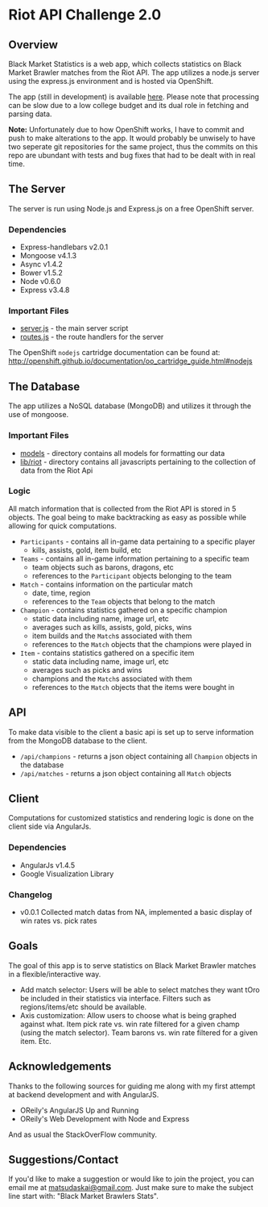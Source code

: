 # Riot API Challenge 2.0

## Overview
Black Market Statistics is a web app, which collects statistics on Black Market Brawler matches from the Riot API.
The app utilizes a node.js server using the express.js environment and is hosted via OpenShift.

The app (still in development) is available [here](http://blackmarketstats-vangogh500.rhcloud.com/). Please note that processing can be slow due to a low college budget and its dual role in fetching and parsing data.


**Note:**
Unfortunately due to how OpenShift works, I have to commit and push to make alterations to the app. It would probably be unwisely to have two seperate git repositories for the same project, thus the commits on this repo are ubundant with tests and bug fixes that had to be dealt with in real time.

## The Server
The server is run using Node.js and Express.js on a free OpenShift server.

### Dependencies
- Express-handlebars v2.0.1
- Mongoose v4.1.3
- Async v1.4.2
- Bower v1.5.2
- Node v0.6.0
- Express v3.4.8

### Important Files
- [server.js](https://github.com/vangogh500/RiotApiChallenge2/blob/master/server.js) - the main server script
- [routes.js](https://github.com/vangogh500/RiotApiChallenge2/blob/master/server.js) - the route handlers for the server

The OpenShift `nodejs` cartridge documentation can be found at:
http://openshift.github.io/documentation/oo_cartridge_guide.html#nodejs

## The Database
The app utilizes a NoSQL database (MongoDB) and utilizes it through the use of mongoose.

### Important Files
- [models](https://github.com/vangogh500/RiotApiChallenge2/tree/master/models) - directory contains all models for formatting our data
- [lib/riot](https://github.com/vangogh500/RiotApiChallenge2/tree/master/lib/riot) - directory contains all javascripts pertaining to the collection of data from the Riot Api

### Logic
All match information that is collected from the Riot API is stored in 5 objects. The goal being to make backtracking as easy as possible while allowing for quick computations.

- `Participants` - contains all in-game data pertaining to a specific player
  - kills, assists, gold, item build, etc
- `Teams` - contains all in-game information pertaining to a specific team
  - team objects such as barons, dragons, etc
  - references to the `Participant` objects belonging to the team
- `Match` - contains information on the particular match
  - date, time, region
  - references to the `Team` objects that belong to the match
- `Champion` - contains statistics gathered on a specific champion
  - static data including name, image url, etc
  - averages such as kills, assists, gold, picks, wins
  - item builds and the `Match`s associated with them
  - references to the `Match` objects that the champions were played in  
- `Item` - contains statistics gathered on a specific item
  - static data including name, image url, etc
  - averages such as picks and wins
  - champions and the `Match`s associated with them
  - references to the `Match` objects that the items were bought in
 
## API
To make data visible to the client a basic api is set up to serve information from the MongoDB database to the client.

- `/api/champions` - returns a json object containing all `Champion` objects in the database
- `/api/matches` - returns a json object containing all `Match` objects


## Client
 Computations for customized statistics and rendering logic is done on the client side via AngularJs.
 
 ### Dependencies
 
 - AngularJs v1.4.5
 - Google Visualization Library

### Changelog

 - v0.0.1 Collected match datas from NA, implemented a basic display of win rates vs. pick rates

## Goals
The goal of this app is to serve statistics on Black Market Brawler matches in a flexible/interactive way.

- Add match selector: Users will be able to select matches they want tOro be included in their statistics via interface. Filters such as regions/items/etc should be available.
- Axis customization: Allow users to choose what is being graphed against what. Item pick rate vs. win rate filtered for a given champ (using the match selector). Team barons vs. win rate filtered for a given item. Etc.

## Acknowledgements
Thanks to the following sources for guiding me along with my first attempt at backend development and with AngularJS.

- OReily's AngularJS Up and Running
- OReily's Web Development with Node and Express

And as usual the StackOverFlow community.

## Suggestions/Contact
If you'd like to make a suggestion or would like to join the project, you can email me at matsudaskai@gmail.com. Just make sure to make the subject line start with: "Black Market Brawlers Stats".



 